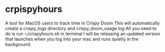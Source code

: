 # crpispyhours
A tool for MacOS users to track time in Crispy Doom
This will automatically create a crispy_logs directory and crispy_doom_usage.log
All you need to do is run ~/crispyhours.sh in terminal
I will be releasing an updated version that launches when you log into your mac and runs quietly in the background. 
